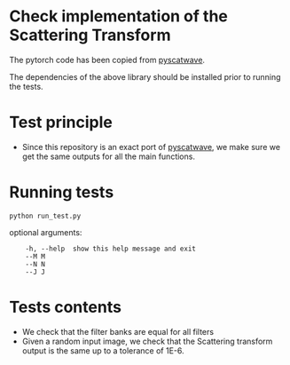 # Check implementation of the Scattering Transform

The pytorch code has been copied from [pyscatwave](https://github.com/edouardoyallon/pyscatwave).

The dependencies of the above library should be installed prior to running the tests.

# Test principle

- Since this repository is an exact port of [pyscatwave](https://github.com/edouardoyallon/pyscatwave), we make sure we get the same outputs for all the main functions.

# Running tests

    python run_test.py

optional arguments:

        -h, --help  show this help message and exit
        --M M
        --N N
        --J J


# Tests contents

- We check that the filter banks are equal for all filters
- Given a random input image, we check that the Scattering transform output is the same up to a tolerance of 1E-6.